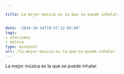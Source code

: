 ```yaml
---

title: La mejor música es la que se puede inhalar.


date: '2014-10-14T19:57:12-05:00'
tags:
- aforismos
- música
type: minipost
url: /la-mejor-musica-es-la-que-se-puede-inhalar
---
```

La mejor música es la que se puede inhalar.
